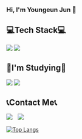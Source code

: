 ### Hi, I'm Youngeun Jun 👋

## 💻Tech Stack💻
<img src="https://img.shields.io/badge/C-2E2E2E?style=flat&logo=C&logoColor=white"/></a> 
<img src="https://img.shields.io/badge/Python-0040FF?style=flat&logo=Python&logoColor=white"/></a>

## 📖I'm Studying📖
<img src="https://img.shields.io/badge/Java-8000FF?style=flat&logo=Java&logoColor=white"/></a>
<img src="https://img.shields.io/badge/JavaScript-BFFF00?style=flat&logo=Java&logoColor=white"/></a>

## 📞Contact Me📞
<a href="mailto:yeon0isj@gmail.com"><img src="https://img.shields.io/badge/Gmail-2E2E2E?style=flat-square&logo=Gmail&logoColor=white&link=mailto:tarabin49@gmail.com"/></a>
<a href="https://www.instagram.com/oieunn__/">
    <img 
        src="http://img.shields.io/badge/-Instagram-FF00FF?style=flat&logo=Instagram&link=https://www.instagram.com/oieunn__/"
        style="height : auto; margin-left : 10px; margin-right : 10px;"/>
</a>

[![Top Langs](https://github-readme-stats.vercel.app/api/top-langs/?username=Junyewdd&layout=compact&theme=slateorange&langs_count=5)](https://github.com/anuraghazra/github-readme-stats)


<!--
**Junyewdd/Junyewdd** is a ✨ _special_ ✨ repository because its `README.md` (this file) appears on your GitHub profile.

Here are some ideas to get you started:

- 🔭 I’m currently working on ...
- 🌱 I’m currently learning ...
- 👯 I’m looking to collaborate on ...
- 🤔 I’m looking for help with ...
- 💬 Ask me about ...
- 📫 How to reach me: ...
- 😄 Pronouns: ...
- ⚡ Fun fact: ...
-->

